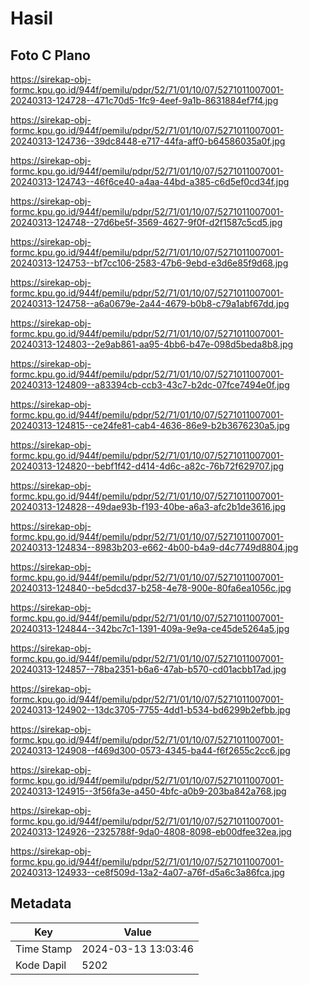 # Hasil

## Foto C Plano

https://sirekap-obj-formc.kpu.go.id/944f/pemilu/pdpr/52/71/01/10/07/5271011007001-20240313-124728--471c70d5-1fc9-4eef-9a1b-8631884ef7f4.jpg

https://sirekap-obj-formc.kpu.go.id/944f/pemilu/pdpr/52/71/01/10/07/5271011007001-20240313-124736--39dc8448-e717-44fa-aff0-b64586035a0f.jpg

https://sirekap-obj-formc.kpu.go.id/944f/pemilu/pdpr/52/71/01/10/07/5271011007001-20240313-124743--46f6ce40-a4aa-44bd-a385-c6d5ef0cd34f.jpg

https://sirekap-obj-formc.kpu.go.id/944f/pemilu/pdpr/52/71/01/10/07/5271011007001-20240313-124748--27d6be5f-3569-4627-9f0f-d2f1587c5cd5.jpg

https://sirekap-obj-formc.kpu.go.id/944f/pemilu/pdpr/52/71/01/10/07/5271011007001-20240313-124753--bf7cc106-2583-47b6-9ebd-e3d6e85f9d68.jpg

https://sirekap-obj-formc.kpu.go.id/944f/pemilu/pdpr/52/71/01/10/07/5271011007001-20240313-124758--a6a0679e-2a44-4679-b0b8-c79a1abf67dd.jpg

https://sirekap-obj-formc.kpu.go.id/944f/pemilu/pdpr/52/71/01/10/07/5271011007001-20240313-124803--2e9ab861-aa95-4bb6-b47e-098d5beda8b8.jpg

https://sirekap-obj-formc.kpu.go.id/944f/pemilu/pdpr/52/71/01/10/07/5271011007001-20240313-124809--a83394cb-ccb3-43c7-b2dc-07fce7494e0f.jpg

https://sirekap-obj-formc.kpu.go.id/944f/pemilu/pdpr/52/71/01/10/07/5271011007001-20240313-124815--ce24fe81-cab4-4636-86e9-b2b3676230a5.jpg

https://sirekap-obj-formc.kpu.go.id/944f/pemilu/pdpr/52/71/01/10/07/5271011007001-20240313-124820--bebf1f42-d414-4d6c-a82c-76b72f629707.jpg

https://sirekap-obj-formc.kpu.go.id/944f/pemilu/pdpr/52/71/01/10/07/5271011007001-20240313-124828--49dae93b-f193-40be-a6a3-afc2b1de3616.jpg

https://sirekap-obj-formc.kpu.go.id/944f/pemilu/pdpr/52/71/01/10/07/5271011007001-20240313-124834--8983b203-e662-4b00-b4a9-d4c7749d8804.jpg

https://sirekap-obj-formc.kpu.go.id/944f/pemilu/pdpr/52/71/01/10/07/5271011007001-20240313-124840--be5dcd37-b258-4e78-900e-80fa6ea1056c.jpg

https://sirekap-obj-formc.kpu.go.id/944f/pemilu/pdpr/52/71/01/10/07/5271011007001-20240313-124844--342bc7c1-1391-409a-9e9a-ce45de5264a5.jpg

https://sirekap-obj-formc.kpu.go.id/944f/pemilu/pdpr/52/71/01/10/07/5271011007001-20240313-124857--78ba2351-b6a6-47ab-b570-cd01acbb17ad.jpg

https://sirekap-obj-formc.kpu.go.id/944f/pemilu/pdpr/52/71/01/10/07/5271011007001-20240313-124902--13dc3705-7755-4dd1-b534-bd6299b2efbb.jpg

https://sirekap-obj-formc.kpu.go.id/944f/pemilu/pdpr/52/71/01/10/07/5271011007001-20240313-124908--f469d300-0573-4345-ba44-f6f2655c2cc6.jpg

https://sirekap-obj-formc.kpu.go.id/944f/pemilu/pdpr/52/71/01/10/07/5271011007001-20240313-124915--3f56fa3e-a450-4bfc-a0b9-203ba842a768.jpg

https://sirekap-obj-formc.kpu.go.id/944f/pemilu/pdpr/52/71/01/10/07/5271011007001-20240313-124926--2325788f-9da0-4808-8098-eb00dfee32ea.jpg

https://sirekap-obj-formc.kpu.go.id/944f/pemilu/pdpr/52/71/01/10/07/5271011007001-20240313-124933--ce8f509d-13a2-4a07-a76f-d5a6c3a86fca.jpg


## Metadata

| Key        | Value               |
| ---------- | ------------------- |
| Time Stamp | 2024-03-13 13:03:46 |
| Kode Dapil | 5202                |



